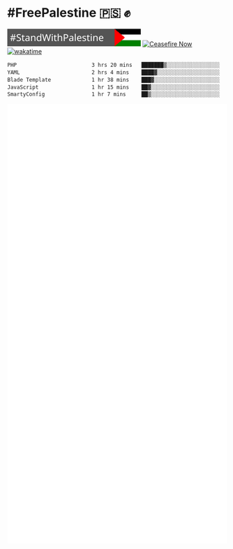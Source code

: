 # #FreePalestine 🇵🇸 ✊

[![github](https://raw.githubusercontent.com/saedyousef/StandWithPalestine/main/badges/flat/StandWithPalestine.svg)](https://github.com/saedyousef/StandWithPalestine)
[![Ceasefire Now](https://badge.techforpalestine.org/default)](https://techforpalestine.org/learn-more)
[![wakatime](https://wakatime.com/badge/user/03bf07e2-4c78-4826-8603-8922f0241061.svg)](https://wakatime.com/@03bf07e2-4c78-4826-8603-8922f0241061)
<!-- [![committers.top badge](https://user-badge.committers.top/jordan_private/saedyousef.svg)](https://user-badge.committers.top/jordan_private/saedyousef) -->

<!-- ![Profile Views](https://visitor-badge.glitch.me/badge?page_id=saedyousef.saedyousef&left_color=grey&right_color=blue&left_text=👀+Profile+Views) -->



<!-- <img src="https://github-readme-stats.vercel.app/api?username=saedyousef&show_icons=true&count_private=true" width="100%" /> --> 

<!--START_SECTION:waka-->

```txt
PHP                        3 hrs 20 mins   ███████▒░░░░░░░░░░░░░░░░░   28.96 %
YAML                       2 hrs 4 mins    ████▓░░░░░░░░░░░░░░░░░░░░   18.04 %
Blade Template             1 hr 38 mins    ███▓░░░░░░░░░░░░░░░░░░░░░   14.31 %
JavaScript                 1 hr 15 mins    ██▓░░░░░░░░░░░░░░░░░░░░░░   10.86 %
SmartyConfig               1 hr 7 mins     ██▒░░░░░░░░░░░░░░░░░░░░░░   09.81 %
```

<!--END_SECTION:waka-->
    
<!-- ![github contribution grid snake animation](https://raw.githubusercontent.com/saedyousef/saedyousef/output/github-contribution-grid-snake.svg) -->


![Metrics](./github-metrics.svg)